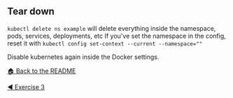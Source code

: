 ## Tear down

`kubectl delete ns example` will delete everything inside the namespace, pods, services, deployments, etc
If you've set the namespace in the config, reset it with `kubectl config set-context --current --namespace=""`

Disable kubernetes again inside the Docker settings.

[:house: Back to the README](./README.md)

[:arrow_backward: Exercise 3](./EXERCISE-3.md)
